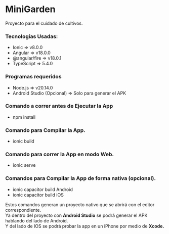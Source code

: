 # MiniGarden
Proyecto para el cuidado de cultivos.

### Tecnologías Usadas:
- Ionic => v8.0.0
- Angular => v18.0.0
- @angular/fire => v18.0.1
- TypeScript => 5.4.0

### Programas requeridos
- Node.js => v20.14.0
- Android Studio (Opcional) => Solo para generar el APK

### Comando a correr antes de Ejecutar la App
- npm install

### Comando para Compilar la App.
- ionic build

### Comando para correr la App en modo Web.
- ionic serve

### Comandos para Compilar la App de forma nativa (opcional).
- ionic capacitor build Android
- ionic capacitor build iOS

Estos comandos generan un proyecto nativo que se abrirá con el editor correspondiente.\
Ya dentro del proyecto con **Android Studio** se podrá generar el APK hablando del lado de Android.\
Y del lado de IOS se podrá probar la app en un iPhone por medio de **Xcode.**
